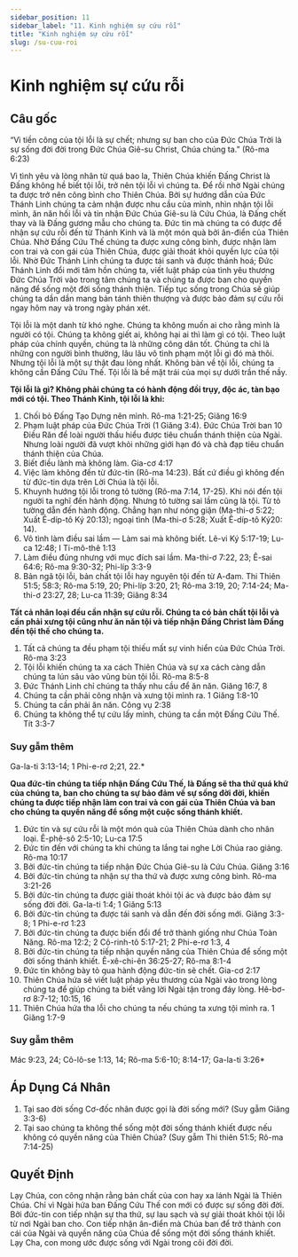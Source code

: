 ```yaml
---
sidebar_position: 11
sidebar_label: "11. Kinh nghiệm sự cứu rỗi"
title: "Kinh nghiệm sự cứu rỗi"
slug: /su-cuu-roi
---
```


Kinh nghiệm sự cứu rỗi
====

## Câu gốc

“Vì tiền công của tội lỗi là sự chết; nhưng sự ban cho của Đức Chúa Trời là sự sống đời đời trong Đức Chúa Giê-su Christ, Chúa chúng ta.” (Rô-ma 6:23)

Vì tình yêu và lòng nhân từ quá bao la, Thiên Chúa khiến Đấng Christ là Đấng không hề biết tội lỗi, trở nên tội lỗi vì chúng ta. Để rồi nhờ Ngài chúng ta được trở nên công bình cho Thiên Chúa. Bởi sự hướng dẫn của Đức Thánh Linh chúng ta cảm nhận được nhu cầu của mình, nhìn nhận tội lỗi mình, ăn năn hối lỗi và tin nhận Đức Chúa Giê-su là Cứu Chúa, là Đấng chết thay và là Đấng gương mẫu cho chúng ta. Đức tin mà chúng ta có được để nhận sự cứu rỗi đến từ Thánh Kinh và là một món quà bởi ân-điển của Thiên Chúa. Nhờ Đấng Cứu Thế chúng ta được xưng công bình, được nhận làm con trai và con gái của Thiên Chúa, được giải thoát khỏi quyền lực của tội lỗi. Nhờ Đức Thánh Linh chúng ta được tái sanh và được thánh hoá; Đức Thánh Linh đổi mới tâm hồn chúng ta, viết luật pháp của tình yêu thương Đức Chúa Trời vào trong tâm chúng ta và chúng ta được ban cho quyền năng để sống một đời sống thánh thiện. Tiếp tục sống trong Chúa sẽ giúp chúng ta dần dần mang bản tánh thiên thượng và được bảo đảm sự cứu rỗi ngay hôm nay và trong ngày phán xét.

Tội lỗi là một danh từ khó nghe. Chúng ta không muốn ai cho rằng mình là người có tội. Chúng ta không giết ai, không hại ai thì làm gì có tội. Theo luật pháp của chính quyền, chúng ta là những công dân tốt. Chúng ta chỉ là những con người bình thường, lâu lâu vô tình phạm một lỗi gì đó mà thôi. Nhưng tội lỗi là một sự thật đau lòng nhất. Không bàn về tội lỗi, chúng ta không cần Đấng Cứu Thế. Tội lỗi là bề mặt trái của mọi sự dưới trần thế nầy.

**Tội lỗi là gì? Không phải chúng ta có hành động đồi trụy, độc ác, tàn bạo mới có tội. Theo Thánh Kinh, tội lỗi là khi:**

1. Chối bỏ Đấng Tạo Dựng nên mình. Rô-ma 1:21-25; Giăng 16:9
2. Phạm luật pháp của Đức Chúa Trời (1 Giăng 3:4). Đức Chúa Trời ban 10 Điều Răn để loài người thấu hiểu được tiêu chuẩn thánh thiện của Ngài. Nhưng loài người đã vượt khỏi những giới hạn đó và chà đạp tiêu chuẩn thánh thiện của Chúa.
3. Biết điều lành mà không làm. Gia-cơ 4:17
4. Việc làm không đến từ đức-tin (Rô-ma 14:23). Bất cứ điều gì không đến từ đức-tin dựa trên Lời Chúa là tội lỗi.
5. Khuynh hướng tội lỗi trong tỏ tường (Rô-ma 7:14, 17-25). Khi nói đến tội người ta nghĩ đến hành động. Nhưng tỏ tường sai lầm cũng là tội. Từ tỏ tường dẫn đến hành động. Chẳng hạn như nóng giận (Ma-thi-ơ 5:22; Xuất Ê-díp-tô Ký 20:13); ngoại tình (Ma-thi-ơ 5:28; Xuất Ê-díp-tô Ký20: 14).
6. Vô tình làm điều sai lầm — Làm sai mà không biết. Lê-vi Ký 5:17-19; Lu-ca 12:48; I Ti-mô-thê 1:13
7. Làm điều đúng nhưng với mục đích sai lầm. Ma-thi-ơ 7:22, 23; Ê-sai 64:6; Rô-ma 9:30-32; Phi-líp 3:3-9
8. Bản ngã tội lỗi, bản chất tội lỗi hay nguyên tội đến từ A-đam. Thi Thiên 51:5; 58:3; Rô-ma 5:19, 20; Phi-líp 3:20, 21; Rô-ma 3:19, 20; 7:14-24; Ma-thi-ơ 23:27, 28; Lu-ca 11:39; Giăng 8:34

**Tất cả nhân loại đều cần nhận sự cứu rỗi. Chúng ta có bản chất tội lỗi và cần phải xưng tội cũng như ăn năn tội và tiếp nhận Đấng Christ làm Đấng đền tội thế cho chúng ta.**

1. Tất cả chúng ta đều phạm tội thiếu mất sự vinh hiển của Đức Chúa Trời. Rô-ma 3:23
2. Tội lỗi khiến chúng ta xa cách Thiên Chúa và sự xa cách càng dẫn chúng ta lún sâu vào vũng bùn tội lỗi. Rô-ma 8:5-8
3. Đức Thánh Linh chỉ chúng ta thấy nhu cầu để ăn năn. Giăng 16:7, 8
4. Chúng ta cần phải công nhận và xưng tội mình ra. 1 Giăng 1:8-10
5. Chúng ta cần phải ăn năn. Công vụ 2:38
6. Chúng ta không thể tự cứu lấy mình, chúng ta cần một Đấng Cứu Thế. Tít 3:3-7

### Suy gẫm thêm

Ga-la-ti 3:13-14; 1 Phi-e-rơ 2;21, 22.*

**Qua đức-tin chúng ta tiếp nhận Đấng Cứu Thế, là Đấng sẽ tha thứ quá khứ của chúng ta, ban cho chúng ta sự bảo đảm về sự sống đời đời, khiến chúng ta được tiếp nhận làm con trai và con gái của Thiên Chúa và ban cho chúng ta quyền năng để sống một cuộc sống thánh khiết.**

1. Đức tin và sự cứu rỗi là một món quà của Thiên Chúa dành cho nhân loại. Ê-phê-sô 2:5-10; Lu-ca 17:5
2. Đức tin đến với chúng ta khi chúng ta lắng tai nghe Lời Chúa rao giảng. Rô-ma 10:17
3. Bởi đức-tin chúng ta tiếp nhận Đức Chúa Giê-su là Cứu Chúa. Giăng 3:16
4. Bởi đức-tin chúng ta nhận sự tha thứ và được xưng công bình. Rô-ma 3:21-26
5. Bởi đức-tin chúng ta được giải thoát khỏi tội ác và được bảo đảm sự sống đời đời. Ga-la-ti 1:4; 1 Giăng 5:13
6. Bởi đức-tin chúng ta được tái sanh và dẫn đến đời sống mới. Giăng 3:3-8; 1 Phi-e-rơ 1:23
7. Bởi đức-tin chúng ta được biến đổi để trở thành giống như Chúa Toàn Năng. Rô-ma 12:2; 2 Cô-rinh-tô 5:17-21; 2 Phi-e-rơ 1:3, 4
8. Bởi đức-tin chúng ta tiếp nhận quyền năng của Thiên Chúa để sống một đời sống thánh khiết. Ê-xê-chi-ên 36:25-27; Rô-ma 8:1-4
9. Đức tin không bày tỏ qua hành động đức-tin sẽ chết. Gia-cơ 2:17
10. Thiên Chúa hứa sẽ viết luật pháp yêu thương của Ngài vào trong lòng chúng ta để giúp chúng ta biết vâng lời Ngài tận trong đáy lòng. Hê-bơ-rơ 8:7-12; 10:15, 16
11. Thiên Chúa hứa tha lỗi cho chúng ta nếu chúng ta xưng tội mình ra. 1 Giăng 1:7-9

### Suy gẫm thêm

Mác 9:23, 24; Cô-lô-se 1:13, 14; Rô-ma 5:6-10; 8:14-17; Ga-la-ti 3:26*

## Áp Dụng Cá Nhân

1. Tại sao đời sống Cơ-đốc nhân được gọi là đời sống mới? (Suy gẫm Giăng 3:3-6)
2. Tại sao chúng ta không thể sống một đời sống thánh khiết được nếu không có quyền năng của Thiên Chúa? (Suy gẫm Thi thiên 51:5; Rô-ma 7:14-25)

## Quyết Định

Lạy Chúa, con công nhận rằng bản chất của con hay xa lánh Ngài là Thiên Chúa. Chỉ vì Ngài hứa ban Đấng Cứu Thế con mới có được sự sống đời đời. Bởi đức-tin con tiếp nhận sự tha thứ, sự lau sạch và sự giải thoát khỏi tội lỗi từ nơi Ngài ban cho. Con tiếp nhận ân-điển mà Chúa ban để trở thành con cái của Ngài và quyền năng của Chúa để sống một đời sống thánh khiết. Lạy Cha, con mong ước được sống với Ngài trong cõi đời đời.
